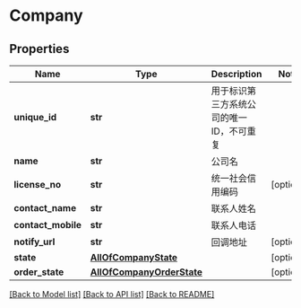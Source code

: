 # Company

## Properties
Name | Type | Description | Notes
------------ | ------------- | ------------- | -------------
**unique_id** | **str** | 用于标识第三方系统公司的唯一ID，不可重复 | 
**name** | **str** | 公司名 | 
**license_no** | **str** | 统一社会信用编码 | [optional] 
**contact_name** | **str** | 联系人姓名 | 
**contact_mobile** | **str** | 联系人电话 | 
**notify_url** | **str** | 回调地址 | [optional] 
**state** | [**AllOfCompanyState**](AllOfCompanyState.md) |  | [optional] 
**order_state** | [**AllOfCompanyOrderState**](AllOfCompanyOrderState.md) |  | [optional] 

[[Back to Model list]](../README.md#documentation-for-models) [[Back to API list]](../README.md#documentation-for-api-endpoints) [[Back to README]](../README.md)


